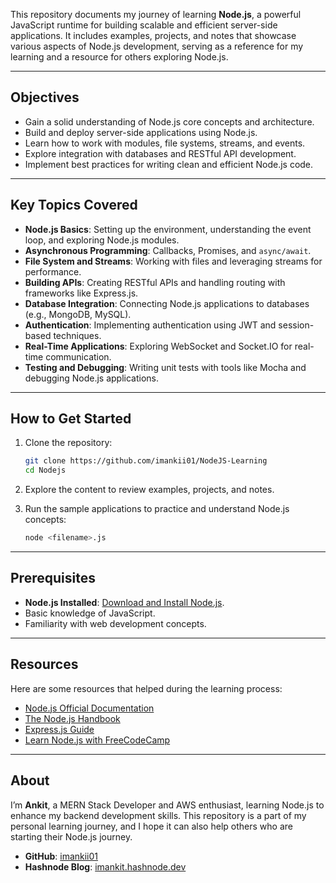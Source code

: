  
This repository documents my journey of learning **Node.js**, a powerful JavaScript runtime for building scalable and efficient server-side applications. It includes examples, projects, and notes that showcase various aspects of Node.js development, serving as a reference for my learning and a resource for others exploring Node.js.

---

## Objectives

- Gain a solid understanding of Node.js core concepts and architecture.
- Build and deploy server-side applications using Node.js.
- Learn how to work with modules, file systems, streams, and events.
- Explore integration with databases and RESTful API development.
- Implement best practices for writing clean and efficient Node.js code.

---

## Key Topics Covered

- **Node.js Basics**: Setting up the environment, understanding the event loop, and exploring Node.js modules.
- **Asynchronous Programming**: Callbacks, Promises, and `async/await`.
- **File System and Streams**: Working with files and leveraging streams for performance.
- **Building APIs**: Creating RESTful APIs and handling routing with frameworks like Express.js.
- **Database Integration**: Connecting Node.js applications to databases (e.g., MongoDB, MySQL).
- **Authentication**: Implementing authentication using JWT and session-based techniques.
- **Real-Time Applications**: Exploring WebSocket and Socket.IO for real-time communication.
- **Testing and Debugging**: Writing unit tests with tools like Mocha and debugging Node.js applications.

---

## How to Get Started

1. Clone the repository:
   ```bash
   git clone https://github.com/imankii01/NodeJS-Learning
   cd Nodejs
   ```

2. Explore the content to review examples, projects, and notes.

3. Run the sample applications to practice and understand Node.js concepts:
   ```bash
   node <filename>.js
   ```

---

## Prerequisites

- **Node.js Installed**: [Download and Install Node.js](https://nodejs.org/).
- Basic knowledge of JavaScript.
- Familiarity with web development concepts.

---

## Resources

Here are some resources that helped during the learning process:
- [Node.js Official Documentation](https://nodejs.org/en/docs/)
- [The Node.js Handbook](https://nodehandbook.com/)
- [Express.js Guide](https://expressjs.com/)
- [Learn Node.js with FreeCodeCamp](https://www.freecodecamp.org/learn)

---

## About

I’m **Ankit**, a MERN Stack Developer and AWS enthusiast, learning Node.js to enhance my backend development skills. This repository is a part of my personal learning journey, and I hope it can also help others who are starting their Node.js journey.

- **GitHub**: [imankii01](https://github.com/imankii01)
- **Hashnode Blog**: [imankit.hashnode.dev](https://imankit.hashnode.dev)
